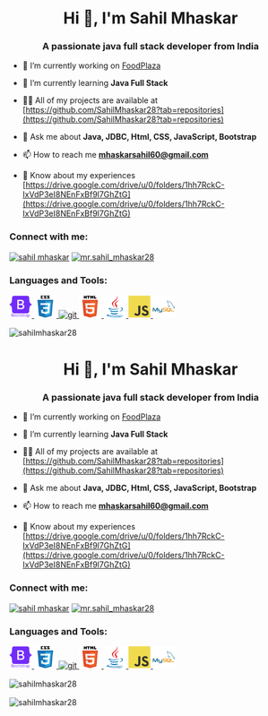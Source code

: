 <h1 align="center">Hi 👋, I'm Sahil Mhaskar</h1>
<h3 align="center">A passionate java full stack developer from India</h3>

- 🔭 I’m currently working on [FoodPlaza](https://github.com/SahilMhaskar28/FoodPlaza)

- 🌱 I’m currently learning **Java Full Stack**

- 👨‍💻 All of my projects are available at [https://github.com/SahilMhaskar28?tab=repositories](https://github.com/SahilMhaskar28?tab=repositories)

- 💬 Ask me about **Java, JDBC, Html, CSS, JavaScript, Bootstrap**

- 📫 How to reach me **mhaskarsahil60@gmail.com**

- 📄 Know about my experiences [https://drive.google.com/drive/u/0/folders/1hh7RckC-IxVdP3eI8NEnFxBf9l7GhZtG](https://drive.google.com/drive/u/0/folders/1hh7RckC-IxVdP3eI8NEnFxBf9l7GhZtG)

<h3 align="left">Connect with me:</h3>
<p align="left">
<a href="https://linkedin.com/in/sahil mhaskar" target="blank"><img align="center" src="https://raw.githubusercontent.com/rahuldkjain/github-profile-readme-generator/master/src/images/icons/Social/linked-in-alt.svg" alt="sahil mhaskar" height="30" width="40" /></a>
<a href="https://instagram.com/mr.sahil_mhaskar28" target="blank"><img align="center" src="https://raw.githubusercontent.com/rahuldkjain/github-profile-readme-generator/master/src/images/icons/Social/instagram.svg" alt="mr.sahil_mhaskar28" height="30" width="40" /></a>
</p>

<h3 align="left">Languages and Tools:</h3>
<p align="left"> <a href="https://getbootstrap.com" target="_blank" rel="noreferrer"> <img src="https://raw.githubusercontent.com/devicons/devicon/master/icons/bootstrap/bootstrap-plain-wordmark.svg" alt="bootstrap" width="40" height="40"/> </a> <a href="https://www.w3schools.com/css/" target="_blank" rel="noreferrer"> <img src="https://raw.githubusercontent.com/devicons/devicon/master/icons/css3/css3-original-wordmark.svg" alt="css3" width="40" height="40"/> </a> <a href="https://git-scm.com/" target="_blank" rel="noreferrer"> <img src="https://www.vectorlogo.zone/logos/git-scm/git-scm-icon.svg" alt="git" width="40" height="40"/> </a> <a href="https://www.w3.org/html/" target="_blank" rel="noreferrer"> <img src="https://raw.githubusercontent.com/devicons/devicon/master/icons/html5/html5-original-wordmark.svg" alt="html5" width="40" height="40"/> </a> <a href="https://www.java.com" target="_blank" rel="noreferrer"> <img src="https://raw.githubusercontent.com/devicons/devicon/master/icons/java/java-original.svg" alt="java" width="40" height="40"/> </a> <a href="https://developer.mozilla.org/en-US/docs/Web/JavaScript" target="_blank" rel="noreferrer"> <img src="https://raw.githubusercontent.com/devicons/devicon/master/icons/javascript/javascript-original.svg" alt="javascript" width="40" height="40"/> </a> <a href="https://www.mysql.com/" target="_blank" rel="noreferrer"> <img src="https://raw.githubusercontent.com/devicons/devicon/master/icons/mysql/mysql-original-wordmark.svg" alt="mysql" width="40" height="40"/> </a> </p>

<p><img align="center" src="https://github-readme-stats.vercel.app/api/top-langs?username=sahilmhaskar28&show_icons=true&locale=en&layout=compact" alt="sahilmhaskar28" /></p>

<h1 align="center">Hi 👋, I'm Sahil Mhaskar</h1>
<h3 align="center">A passionate java full stack developer from India</h3>

- 🔭 I’m currently working on [FoodPlaza](https://github.com/SahilMhaskar28/FoodPlaza)

- 🌱 I’m currently learning **Java Full Stack**

- 👨‍💻 All of my projects are available at [https://github.com/SahilMhaskar28?tab=repositories](https://github.com/SahilMhaskar28?tab=repositories)

- 💬 Ask me about **Java, JDBC, Html, CSS, JavaScript, Bootstrap**

- 📫 How to reach me **mhaskarsahil60@gmail.com**

- 📄 Know about my experiences [https://drive.google.com/drive/u/0/folders/1hh7RckC-IxVdP3eI8NEnFxBf9l7GhZtG](https://drive.google.com/drive/u/0/folders/1hh7RckC-IxVdP3eI8NEnFxBf9l7GhZtG)

<h3 align="left">Connect with me:</h3>
<p align="left">
<a href="https://linkedin.com/in/sahil mhaskar" target="blank"><img align="center" src="https://raw.githubusercontent.com/rahuldkjain/github-profile-readme-generator/master/src/images/icons/Social/linked-in-alt.svg" alt="sahil mhaskar" height="30" width="40" /></a>
<a href="https://instagram.com/mr.sahil_mhaskar28" target="blank"><img align="center" src="https://raw.githubusercontent.com/rahuldkjain/github-profile-readme-generator/master/src/images/icons/Social/instagram.svg" alt="mr.sahil_mhaskar28" height="30" width="40" /></a>
</p>

<h3 align="left">Languages and Tools:</h3>
<p align="left"> <a href="https://getbootstrap.com" target="_blank" rel="noreferrer"> <img src="https://raw.githubusercontent.com/devicons/devicon/master/icons/bootstrap/bootstrap-plain-wordmark.svg" alt="bootstrap" width="40" height="40"/> </a> <a href="https://www.w3schools.com/css/" target="_blank" rel="noreferrer"> <img src="https://raw.githubusercontent.com/devicons/devicon/master/icons/css3/css3-original-wordmark.svg" alt="css3" width="40" height="40"/> </a> <a href="https://git-scm.com/" target="_blank" rel="noreferrer"> <img src="https://www.vectorlogo.zone/logos/git-scm/git-scm-icon.svg" alt="git" width="40" height="40"/> </a> <a href="https://www.w3.org/html/" target="_blank" rel="noreferrer"> <img src="https://raw.githubusercontent.com/devicons/devicon/master/icons/html5/html5-original-wordmark.svg" alt="html5" width="40" height="40"/> </a> <a href="https://www.java.com" target="_blank" rel="noreferrer"> <img src="https://raw.githubusercontent.com/devicons/devicon/master/icons/java/java-original.svg" alt="java" width="40" height="40"/> </a> <a href="https://developer.mozilla.org/en-US/docs/Web/JavaScript" target="_blank" rel="noreferrer"> <img src="https://raw.githubusercontent.com/devicons/devicon/master/icons/javascript/javascript-original.svg" alt="javascript" width="40" height="40"/> </a> <a href="https://www.mysql.com/" target="_blank" rel="noreferrer"> <img src="https://raw.githubusercontent.com/devicons/devicon/master/icons/mysql/mysql-original-wordmark.svg" alt="mysql" width="40" height="40"/> </a> </p>

<p><img align="center" src="https://github-readme-stats.vercel.app/api/top-langs?username=sahilmhaskar28&show_icons=true&locale=en&layout=compact" alt="sahilmhaskar28" /></p>

<p><img align="center" src="https://github-readme-streak-stats.herokuapp.com/?user=sahilmhaskar28&" alt="sahilmhaskar28" /></p>

